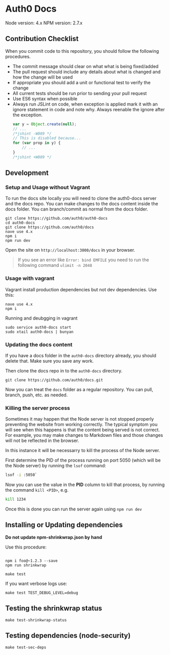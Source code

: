 # Auth0 Docs

Node version: 4.x
NPM version: 2.7.x

## Contribution Checklist

When you commit code to this repository, you should follow the following procedures.

* The commit message should clear on what what is being fixed/added
* The pull request should include any details about what is changed and how the change will be used
* If appropriate you should add a unit or functional test to verify the change
* All current tests should be run prior to sending your pull request
* Use ES6 syntax when possible
* Always run JSLint on code, when exception is applied mark it with an ignore statement in code and note why. Always reenable the ignore after the exception.
  ```js
  var y = Object.create(null);
  // ...
  /*jshint -W089 */
  // This is disabled because...
  for (var prop in y) {
      // ...
  }
  /*jshint +W089 */
  ```


## Development

### Setup and Usage without Vagrant
To run the docs site locally you will need to clone the auth0-docs server and the docs repo. You can make changes to the docs content inside the docs folder. You can branch/commit as normal from the docs folder.

```
git clone https://github.com/auth0/auth0-docs
cd auth0-docs
git clone https://github.com/auth0/docs
nave use 4.x
npm i
npm run dev
```

Open the site on `http://localhost:3000/docs` in your browser.

> If you see an error like `Error: bind EMFILE` you need to run the following command `ulimit -n 2048`

### Usage with vagrant

Vagrant install production dependencies but not dev dependencies. Use this:

```
nave use 4.x
npm i
```

Running and deubgging in vagrant

```
sudo service auth0-docs start
sudo xtail auth0-docs | bunyan
```

### Updating the docs content

If you have a docs folder in the `auth0-docs` directory already, you should delete that. Make sure you save any work.

Then clone the docs repo in to the `auth0-docs` directory.

```
git clone https://github.com/auth0/docs.git
```

Now you can treat the `docs` folder as a regular repository. You can pull, branch, push, etc. as needed.

### Killing the server process

Sometimes it may happen that the Node server is not stopped properly preventing the website from working correctly. The typical symptom you will see when this happens is that the content being served is not correct. For example, you may make changes to Markdown files and those changes will not be reflected in the browser.

In this instance it will be necessarry to kill the process of the Node server.

First determine the PID of the process running on port 5050 (which will be the Node server) by running the `lsof` command:

``` bash
lsof -i :5050`
```

Now you can use the value in the **PID** column to kill that process, by running the command `kill <PID>`, e.g.

``` bash
kill 1234
```

Once this is done you can run the server again using `npm run dev`

## Installing or Updating dependencies

**Do not update npm-shrinkwrap.json by hand**

Use this procedure:
```

npm i foo@~1.2.3 --save
npm run shrinkwrap
```
```
make test
```

If you want verbose logs use:

```
make test TEST_DEBUG_LEVEL=debug
```

## Testing the shrinkwrap status

```
make test-shrinkwrap-status
```

## Testing dependencies (node-security)

```
make test-sec-deps
```
